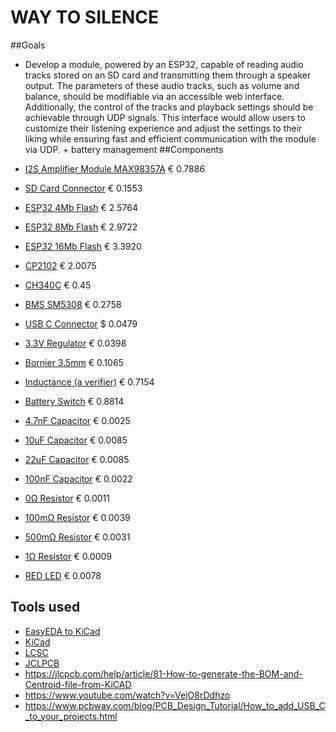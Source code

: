 # WAY TO SILENCE

##Goals
- Develop a module, powered by an ESP32, capable of reading audio tracks stored on an SD card and transmitting them through a speaker output. The parameters of these audio tracks, such as volume and balance, should be modifiable via an accessible web interface. Additionally, the control of the tracks and playback settings should be achievable through UDP signals. This interface would allow users to customize their listening experience and adjust the settings to their liking while ensuring fast and efficient communication with the module via UDP. + battery management
##Components
- [I2S Amplifier Module MAX98357A](https://www.lcsc.com/product-detail/Audio-Power-OpAmps_Analog-Devices-Inc-Maxim-Integrated-MAX98357AETE-T_C910544.html) € 0.7886

- [SD Card Connector](https://jlcpcb.com/partdetail/gswitch-GT_TF003_H018502/C5155564) € 0.1553

- [ESP32 4Mb Flash](https://www.lcsc.com/product-detail/WiFi-Modules_Espressif-Systems-ESP32-WROOM-32-N4_C82899.html) € 2.5764

- [ESP32 8Mb Flash](https://www.lcsc.com/product-detail/WiFi-Modules_Espressif-Systems-ESP32-WROOM-32-N8_C529582.html) € 2.9722

- [ESP32 16Mb Flash](https://lcsc.com/product-detail/WiFi-Modules_Espressif-Systems-ESP32-WROOM-32-N16_C529581.html) € 3.3920

- [CP2102](https://www.lcsc.com/product-detail/USB-ICs_SILICON-LABS-CP2102-GMR_C6568.html) € 2.0075

- [CH340C](https://www.lcsc.com/product-detail/USB-ICs_WCH-Jiangsu-Qin-Heng-CH340C_C84681.html) € 0.45

- [BMS SM5308](https://www.lcsc.com/product-detail/Battery-Management-ICs_HICHON-SM5308_C5345582.html) € 0.2758
- [USB C Connector](https://jlcpcb.com/partdetail/Dealon-USB_TYPE_C018/C2927038) $ 0.0479
- [3.3V Regulator](https://www.lcsc.com/product-detail/Linear-Voltage-Regulators-LDO_UMW-Youtai-Semiconductor-Co-Ltd-AMS1117-3-3_C347222.html) € 0.0398

- [Bornier 3.5mm](https://www.lcsc.com/product-detail/Screw-terminal_Ningbo-Xinlaiya-Elec-XY350V-3-5-2P_C784942.html) € 0.1065
- [Inductance (a verifier)](https://www.lcsc.com/product-detail/Inductors-SMD_KOHERelec-MDA4020-2R2M_C2847469.html) € 0.7154
- [Battery Switch](https://jlcpcb.com/partdetail/Korean_HropartsElec-K31204D/C145861) € 0.8814
- [4.7nF Capacitor](https://jlcpcb.com/partdetail/55004-0603B472K500NT/C53987) € 0.0025
- [10uF Capacitor](https://jlcpcb.com/partdetail/MurataElectronics-GRM188R60J106ME47D/C77041) € 0.0085	
- [22uF Capacitor](https://jlcpcb.com/partdetail/60514-CL10A226MQ8NRNC/C59461) € 0.0085
- [100nF Capacitor](https://jlcpcb.com/partdetail/Yageo-CC0603KRX7R9BB104/C14663) € 0.0022
- [0Ω Resistor](https://jlcpcb.com/partdetail/21903-0603WAF0000T5E/C21189) € 0.0011
- [100mΩ Resistor](https://jlcpcb.com/partdetail/112253-0603WAF100LT5E/C111027) € 0.0039
- [500mΩ Resistor](https://jlcpcb.com/partdetail/Fojan-FRL0603FR500TS/C2934253) € 0.0031
- [1Ω Resistor](https://jlcpcb.com/partdetail/25955-0603WAJ010JT5E/C25212) € 0.0009
- [RED LED](https://jlcpcb.com/partdetail/85432-NCD0603R1/C84263) € 0.0078
## Tools used

- [EasyEDA to KiCad](https://wokwi.com/tools/easyeda2kicad)
- [KiCad](https://www.kicad.org/)
- [LCSC](https://www.lcsc.com/)
- [JCLPCB](https://jlcpcb.com/)
- https://jlcpcb.com/help/article/81-How-to-generate-the-BOM-and-Centroid-file-from-KiCAD
- https://www.youtube.com/watch?v=VejO8rDdhzo
- https://www.pcbway.com/blog/PCB_Design_Tutorial/How_to_add_USB_C_to_your_projects.html